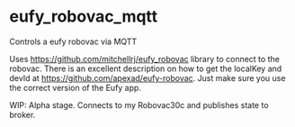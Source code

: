 # eufy_robovac_mqtt
Controls a eufy robovac via MQTT

Uses https://github.com/mitchellrj/eufy_robovac library to connect to the robovac.  There is an excellent description on how to get the localKey and devId at https://github.com/apexad/eufy-robovac.  Just make sure you use the correct version of the Eufy app.

WIP: Alpha stage.  Connects to my Robovac30c and publishes state to broker.


